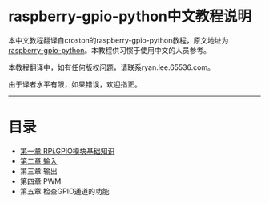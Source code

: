 # raspberry-gpio-python中文教程说明

本中文教程翻译自croston的raspberry-gpio-python教程，原文地址为[raspberry-gpio-python](https://sourceforge.net/projects/raspberry-gpio-python/)。本教程供习惯于使用中文的人员参考。

本教程翻译中，如有任何版权问题，请联系ryan.lee.65536.com。

由于译者水平有限，如果错误，欢迎指正。

---------
# 目录
- [第一章 RPi.GPIO模块基础知识](https://github.com/ryanlee65536/raspberry-gpio-python-zh/blob/b56869d862fd89ec093b1a2bb006039bd0cdcdcd/docs/%E7%AC%AC%E4%B8%80%E7%AB%A0_RPi.GPIO%E6%A8%A1%E5%9D%97%E5%9F%BA%E7%A1%80%E7%9F%A5%E8%AF%86.md)
- [第二章 输入](https://github.com/ryanlee65536/raspberry-gpio-python-zh/blob/master/docs/%E7%AC%AC%E4%BA%8C%E7%AB%A0_%E8%BE%93%E5%85%A5.md)
- 第三章 输出
- 第四章 PWM
- 第五章 检查GPIO通道的功能
